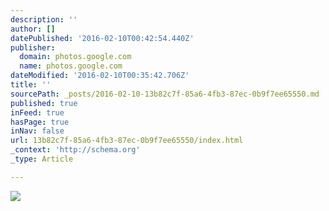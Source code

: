 ```yaml
---
description: ''
author: []
datePublished: '2016-02-10T00:42:54.440Z'
publisher:
  domain: photos.google.com
  name: photos.google.com
dateModified: '2016-02-10T00:35:42.706Z'
title: ''
sourcePath: _posts/2016-02-10-13b82c7f-85a6-4fb3-87ec-0b9f7ee65550.md
published: true
inFeed: true
hasPage: true
inNav: false
url: 13b82c7f-85a6-4fb3-87ec-0b9f7ee65550/index.html
_context: 'http://schema.org'
_type: Article

---
```

![](https://lh3.googleusercontent.com/n394mPS5rdMmvbhE23zu7w9qJ1hinnTi5dHcjIXhjVkZnbp5Gfx2tmp3Xl3JCGlecrvpDEg9XQoyr8jZF25KpA6UmeQYVPgTtrSwdouIGhEC3_7QB2xNbDybV7i889Yl45J141CvkVd6NXqxBLIOXNw3TPjaSeljT5_5xGhuX7Qx1f1n1Pw-gr-adFbUn_ObgEQQcE5dHls_J2DVRkVoCPJT_kGTdhso3Xnva7vQxt58p_dJ9GW6cRs8NHN1BhEl1NsIMzb4bVgLF2WsuZvFsHeNQ-XY_09bQY4wfwpCAXdNKkErhvmWfvFrsfQJK5-lEk8Eq0KVz6Ej0stLoW3oTkrzSjrBU8YCNALZu-j-kOtVmHdvClo9D2Owy0uKgavGkxtlAac0Gptz_muSYySz8r9byepKrmannRa-mqApy6Lv-exft-p0UiBNK6oJVz3dWLJgbEtW2LB3FtWh38wZhqBa8bnqzR2oiYfdx5a5lSn1wiCnU6wthxG4L8eL7K3oa22-wefYamDsqAbb33S14SdXu_XNEdn9lVNqtYysUKvz6xz8zaa_KPJHc5m46b7bsUF-=w845-h1268-no)